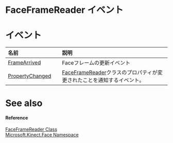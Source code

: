 FaceFrameReader イベント  
======================  

<span id="publiceventsSection"></span>

イベント
======  

<table>
<colgroup>
<col width="30%" />
<col width="60%" />
</colgroup>
<thead>
<tr class="header">
<th align="left">名前</th>
<th align="left">説明</th>
</tr>
</thead>
<tbody>
<tr class="odd">
<td align="left"><a href="FaceFrameReader_Class/Events/FrameArrived_Event.md">FrameArrived</a></td>
<td align="left">Faceフレームの更新イベント</td>
</tr>
<tr class="even">
<td align="left"><a href="FaceFrameReader_Class/Events/PropertyChanged_Event.md">PropertyChanged</a></td>
<td align="left"><a href="">FaceFrameReader</a>クラスのプロパティが変更されたことを通知するイベント。</td>
</tr>
</tbody>
</table>

<span id="ID4EI"></span>

See also  
========  

<span id="ID4EK"></span>
#### Reference  

[FaceFrameReader Class](../FaceFrameReader_Class.md)  
 [Microsoft.Kinect.Face Namespace](../../Kinect.Face.md)  



<!--Please do not edit the data in the comment block below.-->
<!--
TOCTitle : FaceFrameReader Events
RLTitle : FaceFrameReader Events
KeywordK : FaceFrameReader class, events
KeywordA : Events.T:Microsoft.Kinect.Face.FaceFrameReader
AssetID : Events.T:Microsoft.Kinect.Face.FaceFrameReader
Locale : en-us
CommunityContent : 1
TargetOS : Windows
TopicType : kbSyntax
DocSet : K4Wv2
ProjType : K4Wv2Proj
Technology : Kinect for Windows
Product : Kinect for Windows SDK v2
productversion : 20
-->
